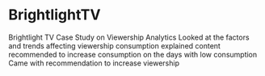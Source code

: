 # BrightlightTV
Brightlight TV Case Study on Viewership Analytics
Looked at the factors and trends affecting viewership consumption
explained content recommended to increase consumption on the days with low 
consumption
Came with recommendation to increase viewership
